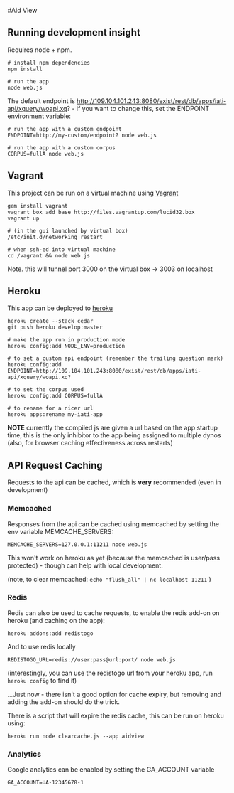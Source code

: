 #Aid View


## Running development insight

Requires node + npm.

    # install npm dependencies
    npm install 
    
    # run the app
    node web.js

The default endpoint is http://109.104.101.243:8080/exist/rest/db/apps/iati-api/xquery/woapi.xq? - if you want to change this, set the ENDPOINT environment variable:

    # run the app with a custom endpoint
    ENDPOINT=http://my-custom/endpoint? node web.js
    
    # run the app with a custom corpus
    CORPUS=fullA node web.js


## Vagrant

This project can be run on a virtual machine using [Vagrant](http://vagrantup.com/)

    gem install vagrant
    vagrant box add base http://files.vagrantup.com/lucid32.box
    vagrant up

    # (in the gui launched by virtual box)
    /etc/init.d/networking restart

    # when ssh-ed into virtual machine
    cd /vagrant && node web.js

Note. this will tunnel port 3000 on the virtual box -> 3003 on localhost

## Heroku

This app can be deployed to [heroku](http://heroku.com)

    heroku create --stack cedar
    git push heroku develop:master
    
    # make the app run in production mode
    heroku config:add NODE_ENV=production
    
    # to set a custom api endpoint (remember the trailing question mark)
    heroku config:add ENDPOINT=http://109.104.101.243:8080/exist/rest/db/apps/iati-api/xquery/woapi.xq?
    
    # to set the corpus used
    heroku config:add CORPUS=fullA
    
    # to rename for a nicer url
    heroku apps:rename my-iati-app

**NOTE** currently the compiled js are given a url based on the app startup time, this is the only inhibitor to the app being assigned to multiple dynos (also, for browser caching effectiveness across restarts)


## API Request Caching

Requests to the api can be cached, which is **very** recommended (even in development)

### Memcached

Responses from the api can be cached using memcached by setting the env variable MEMCACHE_SERVERS:

    MEMCACHE_SERVERS=127.0.0.1:11211 node web.js

This won't work on heroku as yet (because the memcached is user/pass protected) - though can help with local development.

(note, to clear memcached: `echo "flush_all" | nc localhost 11211` )

### Redis

Redis can also be used to cache requests, to enable the redis add-on on heroku (and caching on the app):

    heroku addons:add redistogo

And to use redis locally

    REDISTOGO_URL=redis://user:pass@url:port/ node web.js

(interestingly, you can use the redistogo url from your heroku app, run `heroku config` to find it)

…Just now - there isn't a good option for cache expiry,  but removing and adding the add-on should do the trick.

There is a script that will expire the redis cache, this can be run on heroku using:

    heroku run node clearcache.js --app aidview


### Analytics

Google analytics can be enabled by setting the GA_ACCOUNT variable

    GA_ACCOUNT=UA-12345678-1